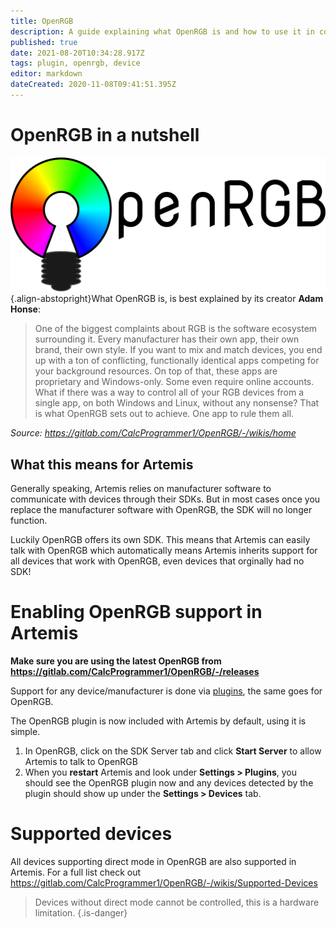 ```yaml
---
title: OpenRGB
description: A guide explaining what OpenRGB is and how to use it in combination with Artemis
published: true
date: 2021-08-20T10:34:28.917Z
tags: plugin, openrgb, device
editor: markdown
dateCreated: 2020-11-08T09:41:51.395Z
---
```


# OpenRGB in a nutshell
![openrgb.png](/guides/user/open-rgb/openrgb.png){.align-abstopright}What OpenRGB is, is best explained by its creator **Adam Honse**:
> One of the biggest complaints about RGB is the software ecosystem surrounding it.  Every manufacturer has their own app, their own brand, their own style.  If you want to mix and match devices, you end up with a ton of conflicting, functionally identical apps competing for your background resources.  On top of that, these apps are proprietary and Windows-only.  Some even require online accounts.  What if there was a way to control all of your RGB devices from a single app, on both Windows and Linux, without any nonsense?  That is what OpenRGB sets out to achieve.  One app to rule them all.

*Source: https://gitlab.com/CalcProgrammer1/OpenRGB/-/wikis/home*

## What this means for Artemis
Generally speaking, Artemis relies on manufacturer software to communicate with devices through their SDKs. But in most cases once you replace the manufacturer software with OpenRGB, the SDK will no longer function.  

Luckily OpenRGB offers its own SDK. This means that Artemis can easily talk with OpenRGB which automatically means Artemis inherits support for all devices that work with OpenRGB, even devices that orginally had no SDK!

# Enabling OpenRGB support in Artemis
**Make sure you are using the latest OpenRGB from https://gitlab.com/CalcProgrammer1/OpenRGB/-/releases**

Support for any device/manufacturer is done via [plugins](/guides/user/plugins), the same goes for OpenRGB.  

The OpenRGB plugin is now included with Artemis by default, using it is simple.

1. In OpenRGB, click on the SDK Server tab and click **Start Server** to allow Artemis to talk to OpenRGB
2. When you **restart** Artemis and look under **Settings > Plugins**, you should see the OpenRGB plugin now and any devices detected by the plugin should show up under the **Settings > Devices** tab.

# Supported devices
All devices supporting direct mode in OpenRGB are also supported in Artemis.
For a full list check out https://gitlab.com/CalcProgrammer1/OpenRGB/-/wikis/Supported-Devices
> Devices without direct mode cannot be controlled, this is a hardware limitation.
{.is-danger}
